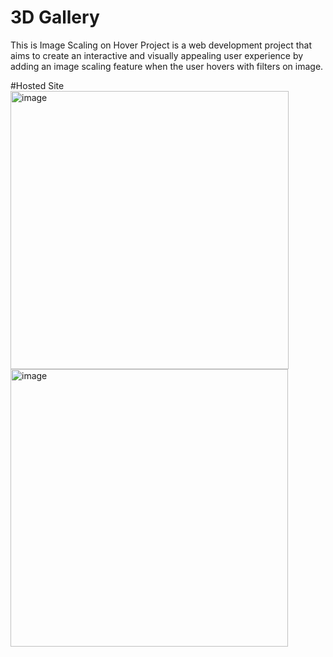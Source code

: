 # 3D Gallery
<p> This is Image Scaling on Hover Project is a web development project that aims to create an interactive and visually appealing user experience by adding an image scaling feature when the user hovers with filters on image.</p>

#Hosted Site
<a href="https://kamal-y.github.io/my-gallery-project/">
<img width="445" style="display: inline;" alt="image" src="https://user-images.githubusercontent.com/113172623/213900678-1a980c46-0ab7-49e3-afbd-a477b2d8bda6.png">
<img width="444" style="display: inline;" alt="image" src="https://user-images.githubusercontent.com/113172623/213900703-935d086d-c7af-4dac-949d-46df527fc4dc.png">
